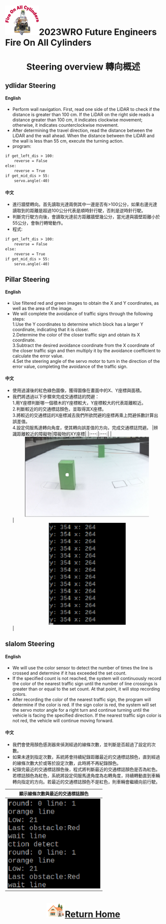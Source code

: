 ![LOGO](../../other/img/logo.png)2023WRO Future Engineers Fire On All Cylinders  
====
# <div align="center">Steering overview 轉向概述</div> 

## ydlidar Steering

#### English

- Perform wall navigation. First, read one side of the LiDAR to check if the distance is greater than 100 cm. If the LiDAR on the right side reads a distance greater than 100 cm, it indicates clockwise movement; otherwise, it indicates counterclockwise movement.
- After determining the travel direction, read the distance between the LiDAR and the wall ahead. When the distance between the LiDAR and the wall is less than 55 cm, execute the turning action.
- program:
```
if get_left_dis > 100:
    reverse = False
else:
    reverse = True
if get_mid_dis > 55:
    servo.angle(-40)
```

#### 中文

- 進行牆壁轉向。首先讀取光達兩側其中一邊是否有>100公分，如果右邊光達讀取到的距離是超過100公分代表是順時針行駛，否則是逆時針行駛。
- 判斷完行駛方向後，會讀取光達前方距離牆壁幾公分，當光達與牆壁距離小於55公分，會執行轉彎動作。
- 程式:  
```
if get_left_dis > 100:
    reverse = False
else:
    reverse = True
if get_mid_dis > 55:
    servo.angle(-40)
```


## Pillar Steering

#### English


- Use filtered red and green images to obtain the X and Y coordinates, as well as the area of the image.  
- We will complete the avoidance of traffic signs through the following steps:  
 1.Use the Y coordinates to determine which block has a larger Y coordinate, indicating that it is closer.  
 2.Determine the color of the closer traffic sign and obtain its X coordinate.  
 3.Subtract the desired avoidance coordinate from the X coordinate of the closer  traffic sign and then multiply it by the avoidance coefficient to calculate the error value.  
 4.Set the steering angle of the servo motor to turn in the direction of the error value, completing the avoidance of the traffic sign.

#### 中文

- 使用過濾後的紅色綠色圖像，獲得圖像在畫面中的X、Y座標與面積。  
- 我們將透過以下步驟來完成交通標誌的閃避：  
  1.用Y座標判斷哪一個積木的Y座標較大，Y座標較大的代表距離較近。  
  2.判斷較近的的交通標誌顏色，並取得其X座標。  
  3.將較近的交通標誌的X座標減去我們所欲閃避的座標再乘上閃避係數計算出誤差值。  
  4.設定伺服馬達轉向角度，使其轉向誤差值的方向，完成交通標誌閃避。
  |辨識距離較近的障礙物|障礙物的XY座標|
  |:---:|:---:|
  |<div align="center"> <img src="./img/Detecting_nearby_obstacles.png" width="400" alt="Detecting_nearby_obstacles"></div>|<div align="center"> <img src="./img/Obstacle_XY_coordinates.png" width="250" alt="Obstacle_XY_coordinates"></div>|

  

## slalom Steering

#### English


- We will use the color sensor to detect the number of times the line is crossed and determine if it has exceeded the set count.
- If the specified count is not reached, the system will continuously record the color of the nearest traffic sign until the number of line crossings is greater than or equal to the set count. At that point, it will stop recording colors.
- After recording the color of the nearest traffic sign, the program will determine if the color is red. If the sign color is red, the system will set the servo motor angle for a right turn and continue turning until the vehicle is facing the specified direction. If the nearest traffic sign color is not red, the vehicle will continue moving forward.

#### 中文

- 我們會使用顏色感測器來偵測經過的線條次數，並判斷是否超過了設定的次數。
- 如果未達到指定次數，系統將會持續紀錄距離最近的交通標誌顏色，直到經過的線條次數大於或等於設定次數，此時將不再紀錄顏色。
- 紀錄完最近的交通標誌顏色後，程式將判斷最近的交通標誌顏色是否為紅色。若標誌顏色為紅色，系統將設定伺服馬達角度為右轉角度，持續轉動直到車輛轉向指定的方向。若最近的交通標誌顏色不是紅色，則車輛會繼續向前行駛。

|顯示線條次數與最近的交通標誌顏色|
|:---:|
|<div align="center"> <img src="./img/detect_last_obstacle.png" width="300" alt="Obstacle_XY_coordinates"></div>|

# <div align="center">![HOME](../../other/img/Home.png)[Return Home](../../)</div>  


